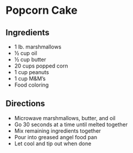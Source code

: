 # Popcorn Cake

## Ingredients

- 1 lb. marshmallows
- ½ cup oil
- ½ cup butter
- 20 cups popped corn
- 1 cup peanuts
- 1 cup M&M’s
- Food coloring

## Directions

- Microwave marshmallows, butter, and oil
- Go 30 seconds at a time until melted together
- Mix remaining ingredients together
- Pour into greased angel food pan
- Let cool and tip out when done
